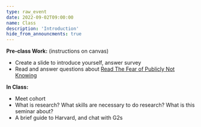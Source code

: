 ```yaml
---
type: raw_event
date: 2022-09-02T09:00:00
name: Class
description: 'Introduction'
hide_from_announcments: true
---
```


**Pre-class Work:** (instructions on canvas)
* Create a slide to introduce yourself, answer survey
* Read and answer questions about [Read The Fear of Publicly Not Knowing](https://medium.com/bucknell-hci/the-fear-of-publicly-not-knowing-239e1b7a39f3)

**In Class:**
* Meet cohort
* What is research? What skills are necessary to do research? What is this seminar about?
* A brief guide to Harvard, and chat with G2s
